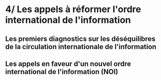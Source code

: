 # 4/ Les appels à réformer l'ordre international de l'information

## Les premiers diagnostics sur les déséquilibres de la circulation internationale de l'information

## Les appels en faveur d'un nouvel ordre international de l'information \(NOI\)

